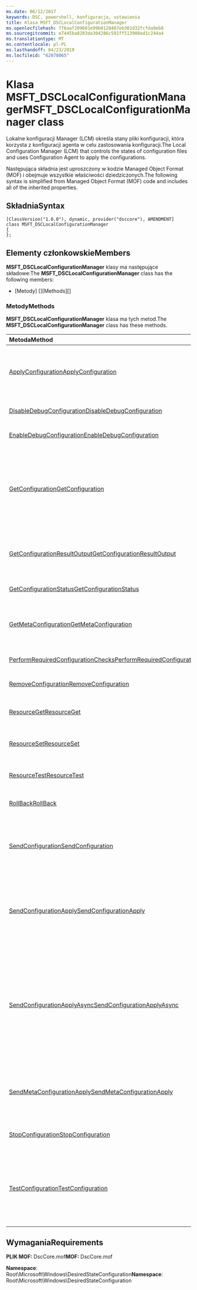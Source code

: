 ```yaml
---
ms.date: 06/12/2017
keywords: DSC, powershell, konfiguracja, ustawienia
title: Klasa MSFT_DSCLocalConfigurationManager
ms.openlocfilehash: 7f6aaf209601e99b0120407eb301d32fcfda9eb8
ms.sourcegitcommit: e7445ba8203da304286c591ff513900ad1c244a4
ms.translationtype: MT
ms.contentlocale: pl-PL
ms.lasthandoff: 04/23/2019
ms.locfileid: "62078065"
---
```

# <a name="msftdsclocalconfigurationmanager-class"></a><span data-ttu-id="1d097-103">Klasa MSFT_DSCLocalConfigurationManager</span><span class="sxs-lookup"><span data-stu-id="1d097-103">MSFT_DSCLocalConfigurationManager class</span></span>

<span data-ttu-id="1d097-104">Lokalne konfiguracji Manager (LCM) określa stany pliki konfiguracji, która korzysta z konfiguracji agenta w celu zastosowania konfiguracji.</span><span class="sxs-lookup"><span data-stu-id="1d097-104">The Local Configuration Manager (LCM) that controls the states of configuration files and uses Configuration Agent to apply the configurations.</span></span>

<span data-ttu-id="1d097-105">Następująca składnia jest uproszczony w kodzie Managed Object Format (MOF) i obejmuje wszystkie właściwości dziedziczonych.</span><span class="sxs-lookup"><span data-stu-id="1d097-105">The following syntax is simplified from Managed Object Format (MOF) code and includes all of the inherited properties.</span></span>

## <a name="syntax"></a><span data-ttu-id="1d097-106">Składnia</span><span class="sxs-lookup"><span data-stu-id="1d097-106">Syntax</span></span>

```
[ClassVersion("1.0.0"), dynamic, provider("dsccore"), AMENDMENT]
class MSFT_DSCLocalConfigurationManager
{
};
```

## <a name="members"></a><span data-ttu-id="1d097-107">Elementy członkowskie</span><span class="sxs-lookup"><span data-stu-id="1d097-107">Members</span></span>

<span data-ttu-id="1d097-108">**MSFT_DSCLocalConfigurationManager** klasy ma następujące składowe:</span><span class="sxs-lookup"><span data-stu-id="1d097-108">The **MSFT_DSCLocalConfigurationManager** class has the following members:</span></span>

- <span data-ttu-id="1d097-109">[Metody] []</span><span class="sxs-lookup"><span data-stu-id="1d097-109">[Methods][]</span></span>

### <a name="methods"></a><span data-ttu-id="1d097-110">Metody</span><span class="sxs-lookup"><span data-stu-id="1d097-110">Methods</span></span>

<span data-ttu-id="1d097-111">**MSFT_DSCLocalConfigurationManager** klasa ma tych metod.</span><span class="sxs-lookup"><span data-stu-id="1d097-111">The **MSFT_DSCLocalConfigurationManager** class has these methods.</span></span>

|<span data-ttu-id="1d097-112">Metoda</span><span class="sxs-lookup"><span data-stu-id="1d097-112">Method</span></span> |<span data-ttu-id="1d097-113">Opis</span><span class="sxs-lookup"><span data-stu-id="1d097-113">Description</span></span> |
|:--- |:---|
| [<span data-ttu-id="1d097-114">ApplyConfiguration</span><span class="sxs-lookup"><span data-stu-id="1d097-114">ApplyConfiguration</span></span>](msft-dsclocalconfigurationmanager-applyconfiguration.md)| <span data-ttu-id="1d097-115">Używa agenta konfiguracji, aby zastosować konfigurację, która jest w stanie oczekiwania.</span><span class="sxs-lookup"><span data-stu-id="1d097-115">Uses the Configuration Agent to apply the configuration that is pending.</span></span>|
| [<span data-ttu-id="1d097-116">DisableDebugConfiguration</span><span class="sxs-lookup"><span data-stu-id="1d097-116">DisableDebugConfiguration</span></span>](msft-dsclocalconfigurationmanager-disabledebugconfiguration.md)| <span data-ttu-id="1d097-117">Wyłącza debugowanie zasobów DSC.</span><span class="sxs-lookup"><span data-stu-id="1d097-117">Disables DSC resource debugging.</span></span>|
| [<span data-ttu-id="1d097-118">EnableDebugConfiguration</span><span class="sxs-lookup"><span data-stu-id="1d097-118">EnableDebugConfiguration</span></span>](msft-dsclocalconfigurationmanager-enabledebugconfiguration.md)| <span data-ttu-id="1d097-119">Włącza debugowanie zasobów DSC.</span><span class="sxs-lookup"><span data-stu-id="1d097-119">Enables DSC resource debugging.</span></span>|
| [<span data-ttu-id="1d097-120">GetConfiguration</span><span class="sxs-lookup"><span data-stu-id="1d097-120">GetConfiguration</span></span>](msft-dsclocalconfigurationmanager-getconfiguration.md)| <span data-ttu-id="1d097-121">Wysyła dokument konfiguracji do zarządzanego węzła i używa **uzyskać** metoda przez agenta konfiguracji, aby zastosować konfigurację.</span><span class="sxs-lookup"><span data-stu-id="1d097-121">Sends the configuration document to the managed node and uses the **Get** method of the Configuration Agent to apply the configuration.</span></span>|
| [<span data-ttu-id="1d097-122">GetConfigurationResultOutput</span><span class="sxs-lookup"><span data-stu-id="1d097-122">GetConfigurationResultOutput</span></span>](msft-dsclocalconfigurationmanager-getconfigurationresultoutput.md)| <span data-ttu-id="1d097-123">Pobiera dane wyjściowe agenta konfiguracji odnoszące się do określonego zadania.</span><span class="sxs-lookup"><span data-stu-id="1d097-123">Gets the Configuration Agent output relating to a specific job.</span></span>|
| [<span data-ttu-id="1d097-124">GetConfigurationStatus</span><span class="sxs-lookup"><span data-stu-id="1d097-124">GetConfigurationStatus</span></span>](msft-dsclocalconfigurationmanager-getconfigurationstatus.md)| <span data-ttu-id="1d097-125">Pobieranie historii stanu konfiguracji.</span><span class="sxs-lookup"><span data-stu-id="1d097-125">Get the configuration status history.</span></span>|
| [<span data-ttu-id="1d097-126">GetMetaConfiguration</span><span class="sxs-lookup"><span data-stu-id="1d097-126">GetMetaConfiguration</span></span>](msft-dsclocalconfigurationmanager-getmetaconfiguration.md)| <span data-ttu-id="1d097-127">Pobiera ustawienia LCM, które są używane do kontrolowania konfiguracji agenta.</span><span class="sxs-lookup"><span data-stu-id="1d097-127">Gets the LCM settings that are used to control Configuration Agent.</span></span>|
| [<span data-ttu-id="1d097-128">PerformRequiredConfigurationChecks</span><span class="sxs-lookup"><span data-stu-id="1d097-128">PerformRequiredConfigurationChecks</span></span>](msft-dsclocalconfigurationmanager-performrequiredconfigurationchecks.md)| <span data-ttu-id="1d097-129">Uruchamia kontrolę spójności.</span><span class="sxs-lookup"><span data-stu-id="1d097-129">Starts the consistency check.</span></span>|
| [<span data-ttu-id="1d097-130">RemoveConfiguration</span><span class="sxs-lookup"><span data-stu-id="1d097-130">RemoveConfiguration</span></span>](msft-dsclocalconfigurationmanager-removeconfiguration.md)| <span data-ttu-id="1d097-131">Usuwa pliki konfiguracji.</span><span class="sxs-lookup"><span data-stu-id="1d097-131">Removes the configuration files.</span></span>|
| [<span data-ttu-id="1d097-132">ResourceGet</span><span class="sxs-lookup"><span data-stu-id="1d097-132">ResourceGet</span></span>](msft-dsclocalconfigurationmanager-resourceget.md)| <span data-ttu-id="1d097-133">Bezpośrednio wywołuje **uzyskać** metod zasobów DSC.</span><span class="sxs-lookup"><span data-stu-id="1d097-133">Directly calls the **Get** method of a DSC resource.</span></span>|
| [<span data-ttu-id="1d097-134">ResourceSet</span><span class="sxs-lookup"><span data-stu-id="1d097-134">ResourceSet</span></span>](msft-dsclocalconfigurationmanager-resourceset.md)| <span data-ttu-id="1d097-135">Bezpośrednio wywołuje **ustaw** metod zasobów DSC.</span><span class="sxs-lookup"><span data-stu-id="1d097-135">Directly calls the **Set** method of a DSC resource.</span></span>|
| [<span data-ttu-id="1d097-136">ResourceTest</span><span class="sxs-lookup"><span data-stu-id="1d097-136">ResourceTest</span></span>](msft-dsclocalconfigurationmanager-resourcetest.md)| <span data-ttu-id="1d097-137">Bezpośrednio wywołuje **testu** metod zasobów DSC.</span><span class="sxs-lookup"><span data-stu-id="1d097-137">Directly calls the **Test** method of a DSC resource.</span></span>|
| [<span data-ttu-id="1d097-138">RollBack</span><span class="sxs-lookup"><span data-stu-id="1d097-138">RollBack</span></span>](msft-dsclocalconfigurationmanager-rollback.md)| <span data-ttu-id="1d097-139">Ustala powrót do poprzedniej konfiguracji.</span><span class="sxs-lookup"><span data-stu-id="1d097-139">Rolls back to a previous configuration.</span></span>|
| [<span data-ttu-id="1d097-140">SendConfiguration</span><span class="sxs-lookup"><span data-stu-id="1d097-140">SendConfiguration</span></span>](msft-dsclocalconfigurationmanager-sendconfiguration.md)| <span data-ttu-id="1d097-141">Wysyła dokument konfiguracji w węźle zarządzanym i zapisuje go jako oczekujące zmiany.</span><span class="sxs-lookup"><span data-stu-id="1d097-141">Sends the configuration document to the managed node and saves it as a pending change.</span></span>|
| [<span data-ttu-id="1d097-142">SendConfigurationApply</span><span class="sxs-lookup"><span data-stu-id="1d097-142">SendConfigurationApply</span></span>](msft-dsclocalconfigurationmanager-sendconfigurationapply.md)| <span data-ttu-id="1d097-143">Wysyła dokument konfiguracji do zarządzanego węzła i używa agenta konfiguracji, aby zastosować konfigurację.</span><span class="sxs-lookup"><span data-stu-id="1d097-143">Sends the configuration document to the managed node and uses the Configuration Agent to apply the configuration.</span></span>|
| [<span data-ttu-id="1d097-144">SendConfigurationApplyAsync</span><span class="sxs-lookup"><span data-stu-id="1d097-144">SendConfigurationApplyAsync</span></span>](msft-dsclocalconfigurationmanager-sendconfigurationapplyasync.md)| <span data-ttu-id="1d097-145">Wysłany do zarządzanych węzłów konfiguracji i rozpocząć korzystanie przez agenta konfiguracji, aby zastosować konfigurację.</span><span class="sxs-lookup"><span data-stu-id="1d097-145">Send the configuration document to the managed node and start using the Configuration Agent to apply the configuration.</span></span> <span data-ttu-id="1d097-146">Użyj GetConfigurationResultOutput do pobrania danych wyjściowych wyników.</span><span class="sxs-lookup"><span data-stu-id="1d097-146">Use GetConfigurationResultOutput to retrieve result output.</span></span>|
| [<span data-ttu-id="1d097-147">SendMetaConfigurationApply</span><span class="sxs-lookup"><span data-stu-id="1d097-147">SendMetaConfigurationApply</span></span>](msft-dsclocalconfigurationmanager-sendmetaconfigurationapply.md)| <span data-ttu-id="1d097-148">Ustawia ustawienia LCM, które są używane do kontrolowania przez agenta konfiguracji.</span><span class="sxs-lookup"><span data-stu-id="1d097-148">Sets the LCM settings that are used to control the Configuration Agent.</span></span>|
| [<span data-ttu-id="1d097-149">StopConfiguration</span><span class="sxs-lookup"><span data-stu-id="1d097-149">StopConfiguration</span></span>](msft-dsclocalconfigurationmanager-stopconfiguration.md)| <span data-ttu-id="1d097-150">Zatrzymuje konfiguracji, który jest w toku.</span><span class="sxs-lookup"><span data-stu-id="1d097-150">Stops the configuration that is in progress.</span></span>|
| [<span data-ttu-id="1d097-151">TestConfiguration</span><span class="sxs-lookup"><span data-stu-id="1d097-151">TestConfiguration</span></span>](msft-dsclocalconfigurationmanager-testconfiguration.md)| <span data-ttu-id="1d097-152">Wysyła dokument konfiguracji w węźle zarządzanym i sprawdza bieżącą konfigurację dla dokumentu.</span><span class="sxs-lookup"><span data-stu-id="1d097-152">Sends the configuration document to the managed node and verifies the current configuration against the document.</span></span>|

## <a name="requirements"></a><span data-ttu-id="1d097-153">Wymagania</span><span class="sxs-lookup"><span data-stu-id="1d097-153">Requirements</span></span>

<span data-ttu-id="1d097-154">**PLIK MOF:** DscCore.mof</span><span class="sxs-lookup"><span data-stu-id="1d097-154">**MOF:** DscCore.mof</span></span>

<span data-ttu-id="1d097-155">**Namespace**: Root\Microsoft\Windows\DesiredStateConfiguration</span><span class="sxs-lookup"><span data-stu-id="1d097-155">**Namespace**: Root\Microsoft\Windows\DesiredStateConfiguration</span></span>